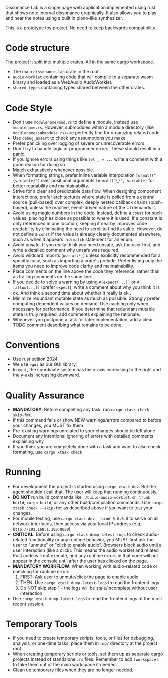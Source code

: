 Dissonance Lab is a single page web application implemented using rust that shows note interval dissonance graphically.
It also allows you to play and hear the notes using a built in piano-like synthesizer.

This is a prototype toy project. No need to keep backwards compatibility.

# Code structure
The project it split into multiple crates. All in the same cargo workspace.
- The main `dissonance-lab` crate in the root.
- `audio-worklet` containing code that will compile to a separate wasm binary and loaded as a WebAudio AudioWorklet.
- `shared-types` containing types shared between the other crates.

# Code Style
- Don't use `modulename/mod.rs` to define a module, instead use `modulename.rs`. However, submodules within a module directory (like `modulename/submodule.rs`) are perfectly fine for organizing related code.
- Use `debug_assert` to check any assumptions you make.
- Prefer panicking over logging of severe or unrecoverable errors.
- Don't try to handle logic or programmer errors. These should result in a panic.
- If you ignore errors using things like `let _ = ...` write a comment with a good reason for doing so.
- Match exhaustively whenever possible.
- When formatting strings, prefer inline variable interpolation `format!("{variable}")` over positional arguments `format!("{}", variable)` for better readability and maintainability.
- Strive for a clear and predictable data flow. When designing component interactions, prefer architectures where state is polled from a central source (pull-based) over complex, deeply nested callback chains (push-based), unless the reactive, event-driven nature of the UI demands it.
- Avoid using magic numbers in the code. Instead, define a `const` for such values, placing it as close as possible to where it is used. If a constant is only referenced in one location, keeping it nearby improves code readability by eliminating the need to scroll to find its value. However, do not define a `const` if the value is already clearly documented elsewhere, such as when it appears in a `match` statement for an enum.
- Avoid unsafe. If you really think you need unsafe, ask the user first, and write a detailed comment why unsafe was required.
- Avoid wildcard imports (`use x::*;`) unless explicitly recommended for a specific case, such as importing a crate's prelude. Prefer listing only the items you need to improve code clarity and maintainability.
- Place comments on the line above the code they reference, rather than as trailing comments on the same line.
- If you decide to solve a warning by using `#[expect(...)]` or `#[allow(...)]` (prefer `expect`), write a comment about why you think it is ok. And think a second time about whether it really is ok..
- Minimize redundant mutable state as much as possible. Strongly prefer computing dependent values on demand. Use caching only when necessary for performance. If you determine that redundant mutable state is truly required, add comments explaining the rationale.
- Whenever you postpone a task for later implementation, add a clear TODO comment describing what remains to be done.

# Conventions
- Use rust edition 2024
- We use `egui` as our GUI library.
- In `egui`, the coordinate system has the x-axis increasing to the right and the y-axis increasing downward.

# Quality Assurance
- **MANDATORY**: Before completing any task, run `cargo xtask check --skip-fmt`.
- If this command fails or show NEW warnings/errors compared to before your changes, you MUST fix them
- Pre-existing warnings unrelated to your changes should be left alone
- Document any intentional ignoring of errors with detailed comments explaining why
- If you think you are completely done with a task and want to also check formating, use `cargo xtask check`

# Running
- For development the project is started using `cargo xtask dev`. But the agent shouldn't call that. The user will keep that running continuously.
- **DO NOT** run build commands like `./build-audio-worklet.sh`, `trunk build`, `cargo build`, or any other build/compilation commands. Use `cargo xtask check --skip-fmt` as described above if you want to test your changes.
- For mobile testing, use `cargo xtask dev --bind 0.0.0.0` to serve on all network interfaces, then access via your local IP address (e.g., `http://192.168.1.100:8080`)
- **CRITICAL**: Before using `cargo xtask dump-latest-logs` to check audio-related functionality or any runtime behavior, you MUST first ask the user to "unmute" or "click to enable audio". Browsers block audio until a user interaction (like a click). This means the audio worklet and related Rust code will not execute, and any runtime errors in that code will not appear in the console until after the user has clicked on the page.
- **MANDATORY WORKFLOW**: When working with audio-related code or checking for runtime errors:
  1. FIRST: Ask user to unmute/click the page to enable audio
  2. THEN: Use `cargo xtask dump-latest-logs` to read the frontend logs
  3. Do NOT skip step 1 - the logs will be stale/incomplete without user interaction
- Use `cargo xtask dump-latest-logs` to read the frontend logs of the most recent session.

# Temporary Tools
- If you need to create temporary scripts, tools, or files for debugging, analysis, or one-time tasks, place them in `tmp/` directory at the project root.
- When creating temporary scripts or tools, set them up as separate cargo projects instead of standalone `.rs` files. Remember to add `[workspace]` to take them out of the main workspace if needed.
- Clean up temporary files when they are no longer needed.


